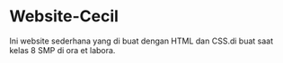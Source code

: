 # Website-Cecil
Ini website sederhana yang di buat dengan HTML dan CSS.di buat saat kelas 8 SMP di ora et labora.
